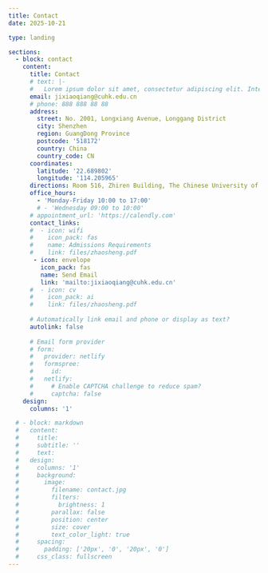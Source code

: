 ```yaml
---
title: Contact
date: 2025-10-21

type: landing

sections:
  - block: contact
    content:
      title: Contact
      # text: |-
      #   Lorem ipsum dolor sit amet, consectetur adipiscing elit. Integer tempus augue non tempor egestas. Proin nisl nunc, dignissim in accumsan dapibus, auctor ullamcorper neque. Quisque at elit felis. Vestibulum ante ipsum primis in faucibus orci luctus et ultrices posuere cubilia curae; Aenean eget elementum odio. Cras interdum eget risus sit amet aliquet. In volutpat, nisl ut fringilla dignissim, arcu nisl suscipit ante, at accumsan sapien nisl eu eros.
      email: jixiaoqiang@cuhk.edu.cn
      # phone: 888 888 88 88
      address:
        street: No. 2001, Longxiang Avenue, Longgang District
        city: Shenzhen
        region: GuangDong Province
        postcode: '518172'
        country: China
        country_code: CN
      coordinates:
        latitude: '22.689802'
        longitude: '114.205965'
      directions: Room 516, Zhiren Building, The Chinese University of Hong Kong, Shenzhen
      office_hours:
        - 'Monday-Friday 10:00 to 17:00'
        # - 'Wednesday 09:00 to 10:00'
      # appointment_url: 'https://calendly.com'
      contact_links:
      #  - icon: wifi
      #    icon_pack: fas
      #    name: Admissions Requirements
      #    link: files/zhaosheng.pdf
       - icon: envelope
         icon_pack: fas
         name: Send Email
         link: 'mailto:jixiaoqiang@cuhk.edu.cn'
      #  - icon: cv
      #    icon_pack: ai
      #    link: files/zhaosheng.pdf
    
      # Automatically link email and phone or display as text?
      autolink: false
    
      # Email form provider
      # form:
      #   provider: netlify
      #   formspree:
      #     id:
      #   netlify:
      #     # Enable CAPTCHA challenge to reduce spam?
      #     captcha: false
    design:
      columns: '1'

  # - block: markdown
  #   content:
  #     title:
  #     subtitle: ''
  #     text:
  #   design:
  #     columns: '1'
  #     background:
  #       image: 
  #         filename: contact.jpg
  #         filters:
  #           brightness: 1
  #         parallax: false
  #         position: center
  #         size: cover
  #         text_color_light: true
  #     spacing:
  #       padding: ['20px', '0', '20px', '0']
  #     css_class: fullscreen
---
```

